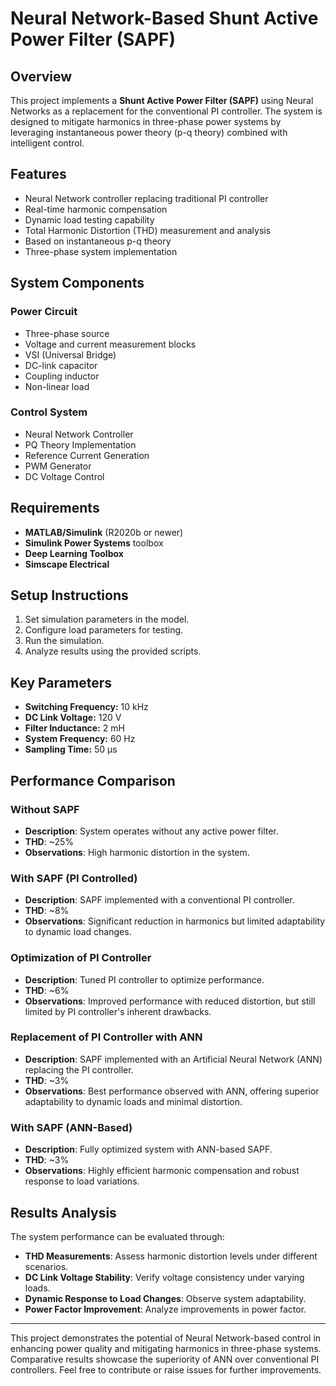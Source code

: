 # Neural Network-Based Shunt Active Power Filter (SAPF)

## Overview
This project implements a **Shunt Active Power Filter (SAPF)** using Neural Networks as a replacement for the conventional PI controller. The system is designed to mitigate harmonics in three-phase power systems by leveraging instantaneous power theory (p-q theory) combined with intelligent control.

## Features
- Neural Network controller replacing traditional PI controller
- Real-time harmonic compensation
- Dynamic load testing capability
- Total Harmonic Distortion (THD) measurement and analysis
- Based on instantaneous p-q theory
- Three-phase system implementation

## System Components

### Power Circuit
- Three-phase source
- Voltage and current measurement blocks
- VSI (Universal Bridge)
- DC-link capacitor
- Coupling inductor
- Non-linear load

### Control System
- Neural Network Controller
- PQ Theory Implementation
- Reference Current Generation
- PWM Generator
- DC Voltage Control

## Requirements
- **MATLAB/Simulink** (R2020b or newer)
- **Simulink Power Systems** toolbox
- **Deep Learning Toolbox**
- **Simscape Electrical**

## Setup Instructions
1. Set simulation parameters in the model.
2. Configure load parameters for testing.
3. Run the simulation.
4. Analyze results using the provided scripts.

## Key Parameters
- **Switching Frequency:** 10 kHz
- **DC Link Voltage:** 120 V
- **Filter Inductance:** 2 mH
- **System Frequency:** 60 Hz
- **Sampling Time:** 50 μs

## Performance Comparison

### Without SAPF
- **Description**: System operates without any active power filter.
- **THD**: ~25%  
- **Observations**: High harmonic distortion in the system.

### With SAPF (PI Controlled)
- **Description**: SAPF implemented with a conventional PI controller.
- **THD**: ~8%  
- **Observations**: Significant reduction in harmonics but limited adaptability to dynamic load changes.

### Optimization of PI Controller
- **Description**: Tuned PI controller to optimize performance.
- **THD**: ~6%  
- **Observations**: Improved performance with reduced distortion, but still limited by PI controller's inherent drawbacks.

### Replacement of PI Controller with ANN
- **Description**: SAPF implemented with an Artificial Neural Network (ANN) replacing the PI controller.
- **THD**: ~3%  
- **Observations**: Best performance observed with ANN, offering superior adaptability to dynamic loads and minimal distortion.

### With SAPF (ANN-Based)
- **Description**: Fully optimized system with ANN-based SAPF.
- **THD**: ~3%  
- **Observations**: Highly efficient harmonic compensation and robust response to load variations.

## Results Analysis
The system performance can be evaluated through:
- **THD Measurements**: Assess harmonic distortion levels under different scenarios.
- **DC Link Voltage Stability**: Verify voltage consistency under varying loads.
- **Dynamic Response to Load Changes**: Observe system adaptability.
- **Power Factor Improvement**: Analyze improvements in power factor.

---

This project demonstrates the potential of Neural Network-based control in enhancing power quality and mitigating harmonics in three-phase systems. Comparative results showcase the superiority of ANN over conventional PI controllers. Feel free to contribute or raise issues for further improvements.
